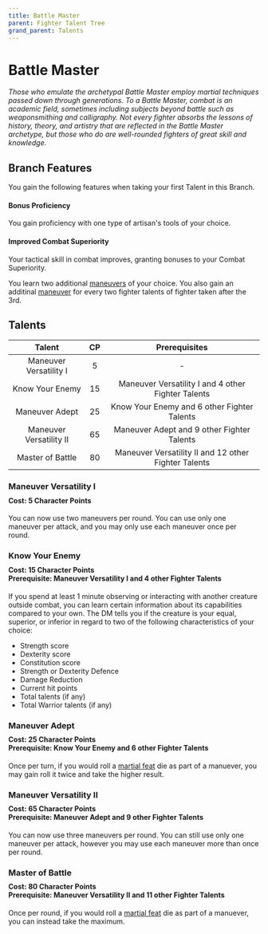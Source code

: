 ```yaml
---
title: Battle Master
parent: Fighter Talent Tree
grand_parent: Talents
---
```


# Battle Master
*Those who emulate the archetypal Battle Master employ martial techniques passed down through generations. To a Battle Master, combat is an academic field, sometimes including subjects beyond battle such as weaponsmithing and calligraphy. Not every fighter absorbs the lessons of history, theory, and artistry that are reflected in the Battle Master archetype, but those who do are well-rounded fighters of great skill and knowledge.*

## Branch Features
You gain the following features when taking your first Talent in this Branch.

#### Bonus Proficiency
You gain proficiency with one type of artisan's tools of your choice.

#### Improved Combat Superiority
Your tactical skill in combat improves, granting bonuses to your Combat Superiority.

You learn two additional [maneuvers](https://stormchaserroleplaying.com/stormchaserRPG/Talents/Fighter/Maneuvers/) of your choice. You also gain an additinal [maneuver](https://stormchaserroleplaying.com/stormchaserRPG/Talents/Fighter/Maneuvers/) for every two fighter talents of fighter taken after the 3rd.

## Talents

| Talent | CP | Prerequisites |
|:------:|:--:|:-------------:|
| Maneuver Versatility I  | 5  | - |
| Know Your Enemy         | 15 | Maneuver Versatility I and 4 other Fighter Talents |
| Maneuver Adept          | 25 | Know Your Enemy and 6 other Fighter Talents |
| Maneuver Versatility II | 65 | Maneuver Adept and 9 other Fighter Talents |
| Master of Battle        | 80 | Maneuver Versatility II and 12 other Fighter Talents |

### Maneuver Versatility I

<div style="margin-top:-10px;"></div>

#### **Cost:** 5 Character Points
You can now use two maneuvers per round. You can use only one maneuver per attack, and you may only use each maneuver once per round.

### Know Your Enemy

<div style="margin-top:-10px;"></div>

#### **Cost:** 15 Character Points<br>**Prerequisite:** Maneuver Versatility I and 4 other Fighter Talents
If you spend at least 1 minute observing or interacting with another creature outside combat, you can learn certain information about its capabilities compared to your own. The DM tells you if the creature is your equal, superior, or inferior in regard to two of the following characteristics of your choice:
- Strength score
- Dexterity score
- Constitution score
- Strength or Dexterity Defence
- Damage Reduction
- Current hit points
- Total talents (if any)
- Total Warrior talents (if any)

### Maneuver Adept

<div style="margin-top:-10px;"></div>

#### **Cost:** 25 Character Points<br>**Prerequisite:** Know Your Enemy and 6 other Fighter Talents
Once per turn, if you would roll a [martial feat](https://stormchaserroleplaying.com/stormchaserRPG/Talents/Martial) die as part of a manuever, you may gain roll it twice and take the higher result.

### Maneuver Versatility II

<div style="margin-top:-10px;"></div>

#### **Cost:** 65 Character Points<br>**Prerequisite:** Maneuver Adept and 9 other Fighter Talents
You can now use three maneuvers per round. You can still use only one maneuver per attack, however you may use each maneuver more than once per round.

### Master of Battle

<div style="margin-top:-10px;"></div>

#### **Cost:** 80 Character Points<br>**Prerequisite:** Maneuver Versatility II and 11 other Fighter Talents
Once per round, if you would roll a [martial feat](https://stormchaserroleplaying.com/stormchaserRPG/Talents/Martial) die as part of a manuever, you can instead take the maximum.
